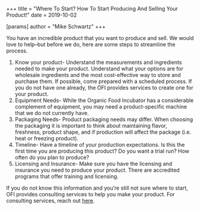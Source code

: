 +++
title = "Where To Start? How To Start Producing And Selling Your Product!"
date = 2019-10-02

[params]
author = "Mike Schwartz"
+++

You have an incredible product that you want to produce and sell. We would love
to help–but before we do, here are some steps to streamline the process.

<!--more-->

1. Know your product- Understand the measurements and ingredients needed to make
   your product. Understand what your options are for wholesale ingredients and
   the most cost-effective way to store and purchase them. If possible, come
   prepared with a scheduled process. If you do not have one already, the OFI
   provides services to create one for your product.
2. Equipment Needs- While the Organic Food Incubator has a considerable
   complement of equipment, you may need a product-specific machine that we do
   not currently have.
3. Packaging Needs- Product packaging needs may differ. When choosing the
   packaging it is important to think about maintaining flavor, freshness,
   product shape, and if production will affect the package (i.e. heat or
   freezing product).
4. Timeline- Have a timeline of your production expectations. Is this the first
   time you are producing this product? Do you want a trial run? How often do
   you plan to produce?
5. Licensing and Insurance- Make sure you have the licensing and insurance you
   need to produce your product. There are accredited programs that offer
   training and licensing.

If you do not know this information and you’re still not sure where to start,
OFI provides consulting services to help you make your product. For consulting
services, reach out [here](/contact).
